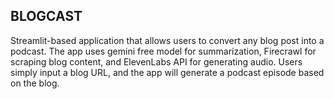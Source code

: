 ## BLOGCAST


Streamlit-based application that allows users to convert any blog post into a podcast. The app uses gemini free model for summarization, Firecrawl for scraping blog content, and ElevenLabs API for generating audio. Users simply input a blog URL, and the app will generate a podcast episode based on the blog.
 
 

